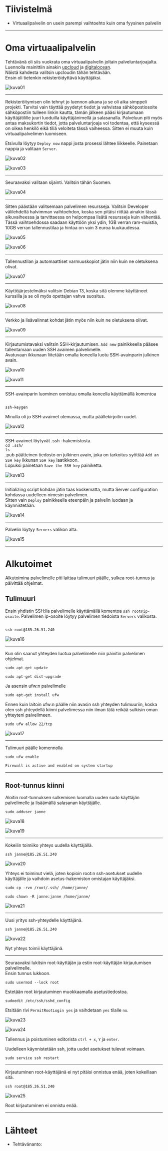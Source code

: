# Tiivistelmä

- Virtuaalipalvelin on usein parempi vaihtoehto kuin oma fyysinen palvelin

---

# Oma virtuaalipalvelin

Tehtävänä oli siis vuokrata oma virtuaalipalvelin joltain palveluntarjoajalta.  
Luennolla mainittiin ainakin [upcloud](https://www.upcloud.com) ja [digitalocean](https://wwww.digitalocean.com).  
Näistä kahdesta valitsin upcloudin tähän tehtävään.  
Ensin oli tietenkin rekisteröidyttävä käyttäjäksi.

![kuva01](/pictures/h4/upcloud1.png)

---

Rekisteröitymisen olin tehnyt jo luennon aikana ja se oli aika simppeli projekti. Tarvitsi vain täyttää pyydetyt tiedot ja vahvistaa sähköpostiosoite sähköpostiin tulleen linkin kautta, tämän jälkeen pääsi kirjautumaan käyttäjätilille juuri luoduilla käyttäjänimellä ja salasanalla. Palveluun piti myös antaa maksukortin tiedot, jotta palveluntarjoaja voi todentaa, että kyseessä on oikea henkilö eikä tiliä veloiteta tässä vaiheessa.
Sitten ei muuta kuin virtuaalipalvelimen luomiseen.

Etsivulla löytyy `Deploy now` nappi josta prosessi lähtee liikkeelle. Painetaan nappia ja valitaan `Server`.

![kuva02](/pictures/h4/vps1.png)

![kuva03](/pictures/h4/vps2.png)

---

Seuraavaksi valitaan sijainti. Valitsin tähän Suomen.

![kuva04](/pictures/h4/vps3.png)

---

Sitten päästään valitsemaan palvelimen resursseja. Valitsin Developer välilehdeltä halvimman vaihtoehdon, koska sen pitäisi riittää ainakin tässä alkuvaiheessa ja tarvittaessa on helpompaa lisätä resursseja kuin vähentää.  
Tässä vaihtoehdossa saadaan käyttöön yksi ydin, 1GB verran ram-muistia, 10GB verran tallennustilaa ja hintaa on vain 3 euroa kuukaudessa.

![kuva05](/pictures/h4/vps4.png)

![kuva06](/pictures/h4/vps5.png)

---

Tallennustilan ja automaattiset varmuuskopiot jätin niin kuin ne oletuksena olivat.

![kuva07](/pictures/h4/vps6.png)

---

Käyttöjärjestelmäksi valitsin Debian 13, koska sitä olemme käyttäneet kurssilla ja se oli myös opettajan vahva suositus.

![kuva08](/pictures/h4/vps7.png)

---

Verkko ja lisävalinnat kohdat jätin myös niin kuin ne oletuksena olivat.

![kuva09](/pictures/h4/vps8.png)

---

Kirjautumistavaksi valitsin SSH-kirjautumisen. `Add new` painikkeella pääsee tallentamaan uuden SSH avaimen palvelimelle.  
Avatuvaan ikkunaan liitetään omalla koneella luotu SSH-avainparin julkinen avain.

![kuva10](/pictures/h4/vps9.png)

![kuva11](/pictures/h4/vps10.png)

---

SSH-avainparin luominen onnistuu omalla koneella käyttämällä komentoa

```

ssh-keygen

```

Minulla oli jo SSH-avaimet olemassa, mutta päällekirjoitin uudet.

![kuva12](/pictures/h4/vps11_ssh.png)

---

SSH-avaimet löytyvät .ssh -hakemistosta.  
`cd .ssh/`  
`ls`  
.pub päätteinen tiedosto on julkinen avain, joka on tarkoitus syöttää `Add an SSH key` ikkunan `SSH key` laatikkoon.  
Lopuksi painetaan `Save the SSH key` painiketta.

![kuva13](/pictures/h4/vps10.png)

---

Initializing script kohdan jätin taas koskematta, mutta Server configuration kohdassa uudelleen nimesin palvelimen.  
Sitten vain `Deploy` painikkeella eteenpäin ja palvelin luodaan ja käynnistetään.

![kuva14](/pictures/h4/vps12.png)

---

Palvelin löytyy `Servers` valikon alta.

![kuva15](/pictures/h4/vps13.png)

---

# Alkutoimet

Alkutoimina palvelimelle piti laittaa tulimuuri päälle, sulkea root-tunnus ja päivittää ohjelmat.

## Tulimuuri

Ensin yhdistin SSH:lla palvelimelle käyttämällä komentoa `ssh root@ip-osoite`. Palvelimen ip-osoite löytyy palvelimen tiedoista `Servers` valikosta.

```

ssh root@185.26.51.240

```

![kuva16](/pictures/h4/vps14.png)

---

Kun olin saanut yhteyden luotua palvelimelle niin päivitin palvelimen ohjelmat.

```
sudo apt-get update
```

```
sudo apt-get dist-upgrade
```

Ja asensin ufw:n palvelimelle

```
sudo apt-get install ufw
```

Ennen kuin laitoin ufw:n päälle niin avasin ssh yhteyden tulimuuriin, koska olen ssh yhteydellä kiinni palvelimessa niin ilman tätä reikää sulkisin oman yhteyteni palvelimeen.

```
sudo ufw allow 22/tcp
```

![kuva17](/pictures/h4/vps15.png)

---

Tulimuuri päälle komennolla

```
sudo ufw enable
```

```
Firewall is active and enabled on system startup
```

---

## Root-tunnus kiinni

Aloitin root-tunnuksen sulkemisen luomalla uuden sudo käyttäjän palvelimelle ja lisäämällä salasanan käyttäjälle.

```
sudo adduser janne
```

![kuva18](/pictures/h4/vps16.png)

![kuva19](/pictures/h4/vps17.png)

---

Kokeilin toimiiko yhteys uudella käyttäjällä.

```
ssh janne@185.26.51.240
```

![kuva20](/pictures/h4/vps18.png)

Yhteys ei toiminut vielä, joten kopioin root:n ssh-asetukset uudelle käyttäjälle ja vaihdoin asetus-hakemiston omistajan käyttäjäksi.

```
sudo cp -rvn /root/.ssh/ /home/janne/
```

```
sudo chown -R janne:janne /home/janne/
```

![kuva21](/pictures/h4/vps19.png)

---

Uusi yritys ssh-yhteydelle käyttäjänä.

```
ssh janne@185.26.51.240
```

![kuva22](/pictures/h4/vps20.png)

Nyt yhteys toimii käyttäjänä.

---

Seuraavaksi lukitsin root-käyttäjän ja estin root-käyttäjän kirjautumisen palvelimelle.  
Ensin tunnus lukkoon.

```
sudo usermod --lock root
```

Estetään root kirjautuminen muokkaamalla asetustiedostoa.

```
sudoedit /etc/ssh/sshd_config
```

Etsitään rivi `PermitRootLogin yes` ja vaihdetaan `yes` tilalle `no`.

![kuva23](/pictures/h4/vps21.png)

![kuva24](/pictures/h4/vps22.png)

Tallennus ja poistuminen editorista `ctrl + x`, `Y` ja `enter`.

Uudelleen käynnistetään ssh, jotta uudet asetukset tulevat voimaan.

```
sudo service ssh restart
```

---

Kirjautuminen root-käyttäjänä ei nyt pitäisi onnistua enää, joten kokeillaan sitä.

```
ssh root@185.26.51.240
```

![kuva25](/pictures/h4/vps23.png)

Root kirjautuminen ei onnistu enää.

---

# Lähteet

- Tehtävänanto:
